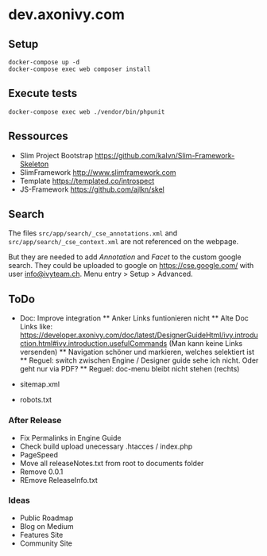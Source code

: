 # dev.axonivy.com

## Setup
	docker-compose up -d
	docker-compose exec web composer install

## Execute tests
	docker-compose exec web ./vendor/bin/phpunit

## Ressources
* Slim Project Bootstrap <https://github.com/kalvn/Slim-Framework-Skeleton>
* SlimFramework <http://www.slimframework.com>
* Template <https://templated.co/introspect>
* JS-Framework <https://github.com/ajlkn/skel>

## Search
The files `src/app/search/_cse_annotations.xml` and `src/app/search/_cse_context.xml` are not referenced on the webpage.

But they are needed to add _Annotation_ and _Facet_  to the custom google search.
They could be uploaded to google on <https://cse.google.com/> with user info@ivyteam.ch.
Menu entry > Setup > Advanced.

## ToDo

* Doc: Improve integration
** Anker Links funtionieren nicht
** Alte Doc Links like: https://developer.axonivy.com/doc/latest/DesignerGuideHtml/ivy.introduction.html#ivy.introduction.usefulCommands (Man kann keine Links versenden)
** Navigation schöner und markieren, welches selektiert ist
** Reguel: switch zwischen Engine / Designer guide sehe ich nicht. Oder geht nur via PDF?
** Reguel: doc-menu bleibt nicht stehen (rechts)

* sitemap.xml
* robots.txt

### After Release
* Fix Permalinks in Engine Guide
* Check build upload unecessary .htacces / index.php
* PageSpeed
* Move all releaseNotes.txt from root to documents folder
* Remove 0.0.1
* REmove ReleaseInfo.txt

### Ideas
* Public Roadmap
* Blog on Medium
* Features Site
* Community Site
